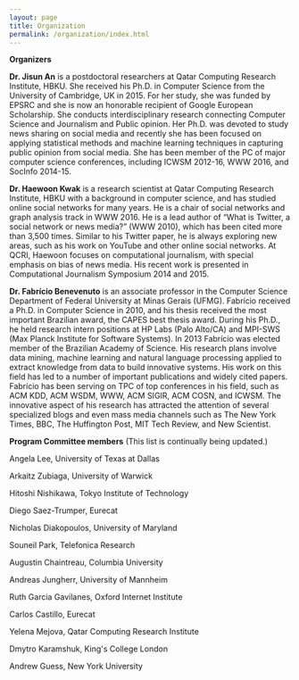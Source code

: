 ```yaml
---
layout: page
title: Organization
permalink: /organization/index.html
---
```


**Organizers**

**Dr. Jisun An** is a postdoctoral researchers at Qatar Computing Research Institute, HBKU. She received his Ph.D. in Computer Science from the University of Cambridge, UK in 2015. For her study, she was funded by EPSRC and she is now an honorable recipient of Google European Scholarship. She conducts interdisciplinary research connecting Computer Science and Journalism and Public opinion. Her Ph.D. was devoted to study news sharing on social media and recently she has been focused on applying statistical methods and machine learning techniques in capturing public opinion from social media. She has been member of the PC of major computer science conferences, including ICWSM 2012-16, WWW 2016, and SocInfo 2014-15. 

**Dr. Haewoon Kwak** is a research scientist at Qatar Computing Research Institute, HBKU with a background in computer science, and has studied online social networks for many years. He is a chair of social networks and graph analysis track in WWW 2016.  He is a lead author of “What is Twitter, a social network or news media?” (WWW 2010), which has been cited more than 3,500 times. Similar to his Twitter paper, he is always exploring new areas, such as his work on YouTube and other online social networks. At QCRI, Haewoon focuses on computational journalism, with special emphasis on bias of news media. His recent work is presented in Computational Journalism Symposium 2014 and 2015.

**Dr. Fabrício Benevenuto** is an associate professor in the Computer Science Department of Federal University at Minas Gerais (UFMG). Fabrício received a Ph.D. in Computer Science in 2010, and his thesis received the most important Brazilian award, the CAPES best thesis award.  During his Ph.D., he held research intern positions at HP Labs (Palo Alto/CA) and MPI-SWS (Max Planck Institute for Software Systems). In 2013 Fabrício was elected member of the Brazilian Academy of Science. His research plans involve data mining, machine learning and natural language processing applied to extract knowledge from data to build innovative systems. His work on this field has led to a number of important publications and widely cited papers. Fabrício has been serving on TPC of top conferences in his field, such as ACM KDD, ACM WSDM, WWW, ACM SIGIR, ACM COSN, and ICWSM. The innovative aspect of his research has attracted the attention of several specialized blogs and even mass media channels such as The New York Times, BBC, The Huffington Post, MIT Tech Review, and New Scientist.   


**Program Committee members** (This list is continually being updated.)

Angela Lee, University of Texas at Dallas 

Arkaitz Zubiaga, University of Warwick

Hitoshi Nishikawa, Tokyo Institute of Technology    

Diego Saez-Trumper, Eurecat

Nicholas Diakopoulos, University of Maryland

Souneil Park, Telefonica Research   

Augustin Chaintreau, Columbia University

Andreas Jungherr, University of Mannheim

Ruth Garcia Gavilanes,  Oxford Internet Institute   

Carlos  Castillo, Eurecat

Yelena Mejova, Qatar Computing Research Institute

Dmytro Karamshuk, King's College London

Andrew Guess, New York University 

